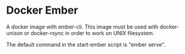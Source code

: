 # Docker Ember

A docker image with ember-cli. This image must be used with docker-unison or
docker-rsync in order to work on UNIX filesystem.

The default command in the start-ember script is "ember serve".
